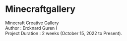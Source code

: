 # Minecraftgallery
Minecraft Creative Gallery <br />
Author : Ercknard Guren I <br />
Project Duration : 2 weeks (October 15, 2022 to Present). <br />